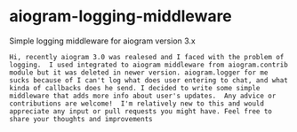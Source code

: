 # aiogram-logging-middleware
Simple logging middleware for aiogram version 3.x

`Hi, recently aiogram 3.0 was realesed and I faced with the problem of logging. 
I used integrated to aiogram middleware from aiogram.contrib module but it was deleted in newer version.
aiogram.logger for me sucks because of I can't log what does user entering to chat, and what kinda of callbacks does he send.
I decided to write some simple middleware that adds more info about user's updates.  Any advice or contributions are welcome!  I'm relatively new to this and would appreciate any input or pull requests you might have. Feel free to share your thoughts and improvements`

